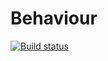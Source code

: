 # Behaviour
[![Build status](https://ci.appveyor.com/api/projects/status/9wavvwoia5nr9sow/branch/master?svg=true)](https://ci.appveyor.com/project/SergeyAver/behaviour/branch/master)

